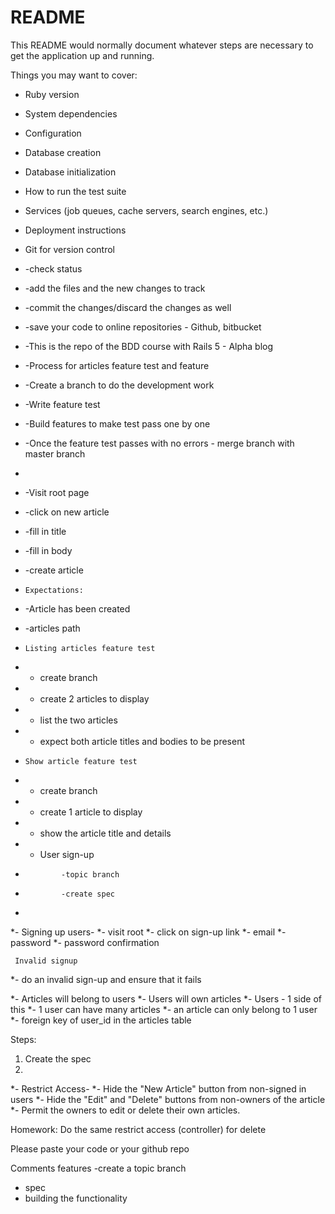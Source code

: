 # README

This README would normally document whatever steps are necessary to get the
application up and running.

Things you may want to cover:

* Ruby version

* System dependencies

* Configuration

* Database creation

* Database initialization

* How to run the test suite

* Services (job queues, cache servers, search engines, etc.)

* Deployment instructions

* Git for version control
* -check status
* -add the files and the new changes to track
* -commit the changes/discard the changes as well
* -save your code to online repositories - Github, bitbucket
* -This is the repo of the BDD course with Rails 5 - Alpha blog
* -Process for articles feature test and feature
* -Create a branch to do the development work
* -Write feature test
* -Build features to make test pass one by one
* -Once the feature test passes with no errors - merge branch with master branch
* 
* -Visit root page
* -click on new article
* -fill in title
* -fill in body
* -create article
* 
      Expectations:
* -Article has been created
* -articles path
* 
      Listing articles feature test
* - create branch
* - create 2 articles to display
* - list the two articles
* - expect both article titles and bodies to be present
* 
      Show article feature test
* - create branch
* - create 1 article to display
* - show the article title and details
* - User sign-up
*             -topic branch
*             -create spec
*             
*- Signing up users-
*- visit root
*- click on sign-up link
*- email
*- password
*- password confirmation

     Invalid signup
*- do an invalid sign-up and ensure that it fails

*- Articles will belong to users
*- Users will own articles
*- Users - 1 side of this
*- 1 user can have many articles
*- an article can only belong to 1 user
*- foreign key of user_id in the articles table

Steps:
1) Create the spec
2) 

*-        Restrict Access-
*- Hide the "New Article" button from non-signed in users
*- Hide the "Edit" and "Delete" buttons from non-owners of the article
*- Permit the owners to edit or delete their own articles.

Homework: Do the same restrict access (controller) for delete

Please paste your code or your github repo

Comments features
-create a topic branch
- spec
- building the functionality




